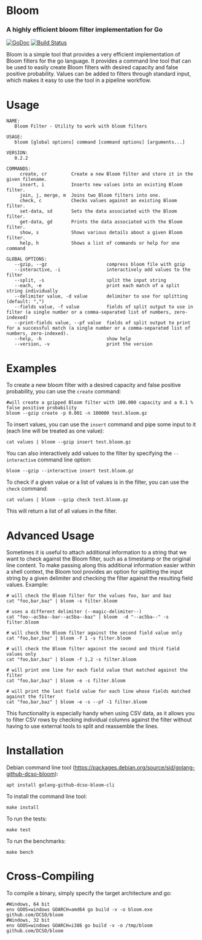 # Bloom

### A highly efficient bloom filter implementation for Go

[![GoDoc](https://godoc.org/github.com/DCSO/bloom?status.svg)](http://godoc.org/github.com/DCSO/bloom)
[![Build Status](https://travis-ci.org/DCSO/bloom.svg?branch=master)](https://travis-ci.org/DCSO/bloom)

Bloom is a simple tool that provides a very efficient implementation of Bloom filters for the go language.
It provides a command line tool that can be used to easily create Bloom filters with desired capacity
and false positive probability. Values can be added to filters through standard input, which makes it
easy to use the tool in a pipeline workflow.

# Usage

    NAME:
       Bloom Filter - Utility to work with bloom filters

    USAGE:
       bloom [global options] command [command options] [arguments...]

    VERSION:
       0.2.2

    COMMANDS:
         create, cr         Create a new Bloom filter and store it in the given filename.
         insert, i          Inserts new values into an existing Bloom filter.
         join, j, merge, m  Joins two Bloom filters into one.
         check, c           Checks values against an existing Bloom filter.
         set-data, sd       Sets the data associated with the Bloom filter.
         get-data, gd       Prints the data associated with the Bloom filter.
         show, s            Shows various details about a given Bloom filter.
         help, h            Shows a list of commands or help for one command

    GLOBAL OPTIONS:
       --gzip, --gz                      compress bloom file with gzip
       --interactive, -i                 interactively add values to the filter
       --split, -s                       split the input string
       --each, -e                        print each match of a split string individually
       --delimiter value, -d value       delimiter to use for splitting (default: ",")
       --fields value, -f value          fields of split output to use in filter (a single number or a comma-separated list of numbers, zero-indexed)
       --print-fields value, --pf value  fields of split output to print for a successful match (a single number or a comma-separated list of numbers, zero-indexed).
       --help, -h                        show help
       --version, -v                     print the version


# Examples

To create a new bloom filter with a desired capacity and false positive probability, you can use the `create` command:

    #will create a gzipped Bloom filter with 100.000 capacity and a 0.1 % false positive probability
    bloom --gzip create -p 0.001 -n 100000 test.bloom.gz

To insert values, you can use the `insert` command and pipe some input to it (each line will be treated as one value):

    cat values | bloom --gzip insert test.bloom.gz

You can also interactively add values to the filter by specifying the `--interactive` command line option:

    bloom --gzip --interactive insert test.bloom.gz

To check if a given value or a list of values is in the filter, you can use the `check` command:

    cat values | bloom --gzip check test.bloom.gz

This will return a list of all values in the filter.

# Advanced Usage

Sometimes it is useful to attach additional information to a string that we want to check against the Bloom filter,
such as a timestamp or the original line content. To make passing along this additional information easier within
a shell context, the Bloom tool provides an option for splitting the input string by a given delimiter and checking
the filter against the resulting field values. Example:

    # will check the Bloom filter for the values foo, bar and baz
    cat "foo,bar,baz" | bloom -s filter.bloom

    # uses a different delimiter (--magic-delimiter--)
    cat "foo--ac5ba--bar--ac5ba--baz" | bloom  -d "--ac5ba--" -s filter.bloom

    # will check the Bloom filter against the second field value only
    cat "foo,bar,baz" | bloom -f 1 -s filter.bloom

    # will check the Bloom filter against the second and third field values only
    cat "foo,bar,baz" | bloom -f 1,2 -s filter.bloom

    # will print one line for each field value that matched against the filter
    cat "foo,bar,baz" | bloom -e -s filter.bloom

    # will print the last field value for each line whose fields matched against the filter
    cat "foo,bar,baz" | bloom -e -s --pf -1 filter.bloom

This functionality is especially handy when using CSV data, as it allows you to filter CSV rows by checking individual
columns against the filter without having to use external tools to split and reassemble the lines.

# Installation

Debian command line tool (https://packages.debian.org/source/sid/golang-github-dcso-bloom):

    apt install golang-github-dcso-bloom-cli

To install the command line tool:

    make install

To run the tests:

    make test

To run the benchmarks:

    make bench

# Cross-Compiling

To compile a binary, simply specify the target architecture and go:

    #Windows, 64 bit
    env GOOS=windows GOARCH=amd64 go build -v -o bloom.exe github.com/DCSO/bloom
    #Windows, 32 bit
    env GOOS=windows GOARCH=i386 go build -v -o /tmp/bloom github.com/DCSO/bloom
